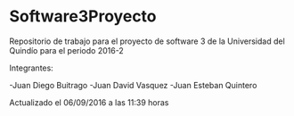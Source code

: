 # Software3Proyecto
Repositorio de trabajo para el proyecto de software 3 de la Universidad del Quindío para el periodo 2016-2

Integrantes:

-Juan Diego Buitrago
-Juan David Vasquez
-Juan Esteban Quintero


Actualizado el 06/09/2016 a las 11:39 horas